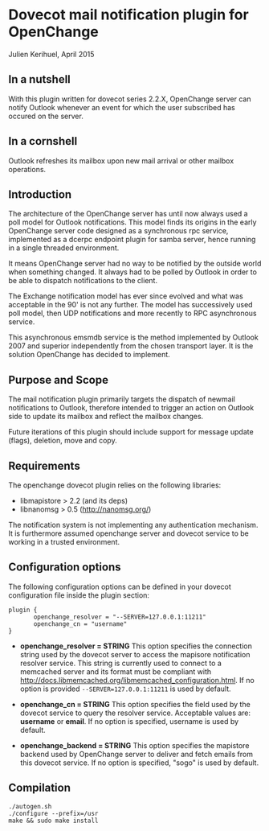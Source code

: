 Dovecot mail notification plugin for OpenChange
===============================================

Julien Kerihuel, April 2015


In a nutshell
-------------

With this plugin written for dovecot series 2.2.X, OpenChange server
can notify Outlook whenever an event for which the user subscribed
has occured on the server.


In a cornshell
--------------

Outlook refreshes its mailbox upon new mail arrival or other mailbox
operations.


Introduction
------------

The architecture of the OpenChange server has until now always used a
poll model for Outlook notifications. This model finds its origins in
the early OpenChange server code designed as a synchronous rpc
service, implemented as a dcerpc endpoint plugin for samba server,
hence running in a single threaded environment.

It means OpenChange server had no way to be notified by the outside
world when something changed. It always had to be polled by Outlook in
order to be able to dispatch notifications to the client.

The Exchange notification model has ever since evolved and what was
acceptable in the 90' is not any further. The model has successively
used poll model, then UDP notifications and more recently to RPC
asynchronous service.

This asynchronous emsmdb service is the method implemented by Outlook
2007 and superior independently from the chosen transport layer. It is
the solution OpenChange has decided to implement.


Purpose and Scope
-----------------

The mail notification plugin primarily targets the dispatch of newmail
notifications to Outlook, therefore intended to trigger an action on
Outlook side to update its mailbox and reflect the mailbox changes.

Future iterations of this plugin should include support for message
update (flags), deletion, move and copy.


Requirements
------------

The openchange dovecot plugin relies on the following libraries:

 * libmapistore > 2.2 (and its deps)
 * libnanomsg > 0.5 (http://nanomsg.org/)


The notification system is not implementing any authentication
mechanism. It is furthermore assumed openchange server and dovecot
service to be working in a trusted environment.


Configuration options
---------------------

The following configuration options can be defined in your dovecot
configuration file inside the plugin section:

```
plugin {
       openchange_resolver = "--SERVER=127.0.0.1:11211"
       openchange_cn = "username"
}
```

  * __openchange_resolver = STRING__ This option specifies the
    connection string used by the dovecot server to access the
    mapisore notification resolver service. This string is currently
    used to connect to a memcached server and its format must be
    compliant with
    http://docs.libmemcached.org/libmemcached_configuration.html. If
    no option is provided `--SERVER=127.0.0.1:11211` is used by
    default.

  * __openchange_cn = STRING__ This option specifies the field used by
    the dovecot service to query the resolver service. Acceptable
    values are: __username__ or __email__. If no option is specified,
    username is used by default.

  * __openchange_backend = STRING__ This option specifies the
    mapistore backend used by OpenChange server to deliver and fetch
    emails from this dovecot service. If no option is specified,
    "sogo" is used by default.


Compilation
-----------

    ./autogen.sh
    ./configure --prefix=/usr
    make && sudo make install
